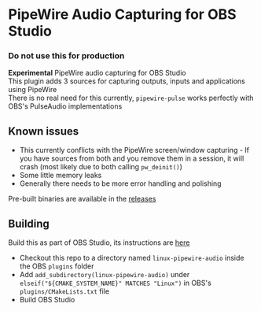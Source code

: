 # PipeWire Audio Capturing for OBS Studio
### Do not use this for production
**Experimental** PipeWire audio capturing for OBS Studio  
This plugin adds 3 sources for capturing outputs, inputs and applications using PipeWire  
There is no real need for this currently, `pipewire-pulse` works perfectly with OBS's PulseAudio implementations

## Known issues
- This currently conflicts with the PipeWire screen/window capturing - If you have sources from both and you remove them in a session, 
it will crash (most likely due to both calling `pw_deinit()`)
- Some little memory leaks
- Generally there needs to be more error handling and polishing

Pre-built binaries are available in the [releases](https://github.com/Qufyy/obs-pipewire-audio-capture/releases)
## Building
Build this as part of OBS Studio, its instructions are [here](https://obsproject.com/wiki/install-instructions#linux)
- Checkout this repo to a directory named `linux-pipewire-audio` inside the OBS `plugins` folder  
- Add `add_subdirectory(linux-pipewire-audio)` under `elseif("${CMAKE_SYSTEM_NAME}" MATCHES "Linux")` in OBS's `plugins/CMakeLists.txt` file  
- Build OBS Studio
